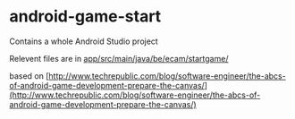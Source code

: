 # android-game-start

Contains a whole Android Studio project

Relevent files are in [app/src/main/java/be/ecam/startgame/](https://github.com/qlurkin/android-game-start/tree/master/app/src/main/java/be/ecam/startgame)

based on [http://www.techrepublic.com/blog/software-engineer/the-abcs-of-android-game-development-prepare-the-canvas/](http://www.techrepublic.com/blog/software-engineer/the-abcs-of-android-game-development-prepare-the-canvas/)
